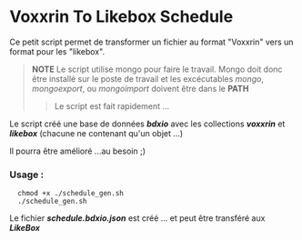 # Voxxrin To Likebox Schedule

 Ce petit script permet de transformer un fichier au format "Voxxrin" vers un format pour les "likebox".

 > **NOTE** Le script utilise mongo pour faire le travail.
 > Mongo doit donc être installé sur le poste de travail et les excécutables *mongo*, *mongoexport*, ou *mongoimport* doivent être dans le **PATH**
 >>Le script est fait rapidement ...

Le script créé une base de données ***bdxio*** avec les collections ***voxxrin*** et ***likebox*** (chacune ne contenant qu'un objet ...)

Il pourra être amélioré ...au besoin ;)

### Usage :

```
  chmod +x ./schedule_gen.sh
  ./schedule_gen.sh
```

Le fichier ***schedule.bdxio.json*** est créé ... et peut être transféré aux ***LikeBox***
